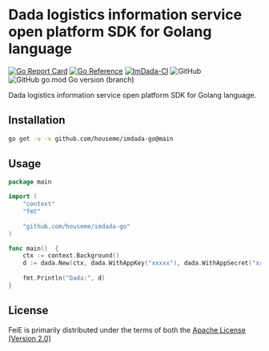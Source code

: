# Dada logistics information service open platform SDK for Golang language

[![Go Report Card](https://goreportcard.com/badge/github.com/houseme/imdada-go)](https://goreportcard.com/report/github.com/houseme/imdada-go)
[![Go Reference](https://pkg.go.dev/badge/github.com/houseme/imdada-go.svg)](https://pkg.go.dev/github.com/houseme/imdada-go)
[![ImDada-CI](https://github.com/houseme/imdada-go/actions/workflows/go.yml/badge.svg)](https://github.com/houseme/imdada-go/actions/workflows/go.yml)
![GitHub](https://img.shields.io/github/license/houseme/imdada-go?style=flat-square)
![GitHub go.mod Go version (branch)](https://img.shields.io/github/go-mod/go-version/houseme/imdada-go/main?style=flat-square)

Dada logistics information service open platform SDK for Golang language.

## Installation

```bash
go get -u -v github.com/houseme/imdada-go@main
```

## Usage

```go
package main

import (
    "context"
    "fmt"
    
    "github.com/houseme/imdada-go"
)

func main()  {
    ctx := context.Background()
    d := dada.New(ctx, dada.WithAppKey("xxxxx"), dada.WithAppSecret("xxxxx"))
    
    fmt.Println("Dada:", d)
}

```

## License
FeiE is primarily distributed under the terms of both the [Apache License (Version 2.0)](LICENSE)